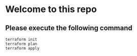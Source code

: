 # Welcome to this repo
## Please execute the following command 
```
terraform init 
terraform plan 
terraform apply
```